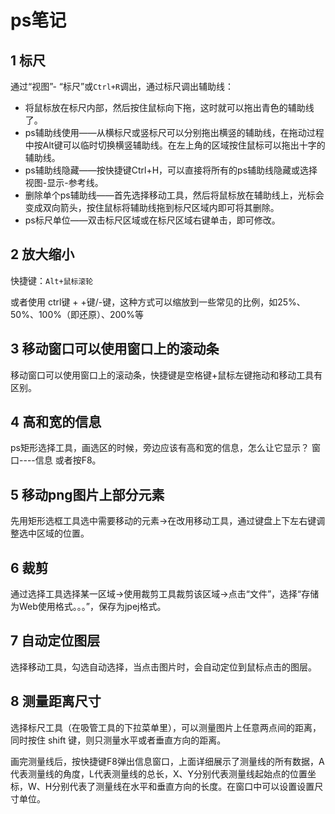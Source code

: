 # ps笔记

## 1 标尺

通过“视图”- “标尺”或`Ctrl+R`调出，通过标尺调出辅助线：

- 将鼠标放在标尺内部，然后按住鼠标向下拖，这时就可以拖出青色的辅助线了。
- ps辅助线使用——从横标尺或竖标尺可以分别拖出横竖的辅助线，在拖动过程中按Alt键可以临时切换横竖辅助线。在左上角的区域按住鼠标可以拖出十字的辅助线。
- ps辅助线隐藏——按快捷键Ctrl+H，可以直接将所有的ps辅助线隐藏或选择视图-显示-参考线。
- 删除单个ps辅助线——首先选择移动工具，然后将鼠标放在辅助线上，光标会变成双向箭头，按住鼠标将辅助线拖到标尺区域内即可将其删除。
- ps标尺单位——双击标尺区域或在标尺区域右键单击，即可修改。

## 2 放大缩小

快捷键：`Alt+鼠标滚轮`

或者使用 ctrl键 + +键/-键，这种方式可以缩放到一些常见的比例，如25%、50%、100%（即还原）、200%等

## 3 移动窗口可以使用窗口上的滚动条

移动窗口可以使用窗口上的滚动条，快捷键是空格键+鼠标左键拖动和移动工具有区别。

## 4 高和宽的信息

ps矩形选择工具，画选区的时候，旁边应该有高和宽的信息，怎么让它显示？
窗口----信息 或者按F8。

## 5 移动png图片上部分元素

先用矩形选框工具选中需要移动的元素→在改用移动工具，通过键盘上下左右键调整选中区域的位置。

## 6 裁剪

通过选择工具选择某一区域→使用裁剪工具裁剪该区域→点击“文件”，选择“存储为Web使用格式。。。”，保存为jpej格式。

## 7 自动定位图层

选择移动工具，勾选自动选择，当点击图片时，会自动定位到鼠标点击的图层。

## 8 测量距离尺寸

选择标尺工具（在吸管工具的下拉菜单里），可以测量图片上任意两点间的距离，同时按住 shift 键，则只测量水平或者垂直方向的距离。

画完测量线后，按快捷键F8弹出信息窗口，上面详细展示了测量线的所有数据，A代表测量线的角度，L代表测量线的总长，X、Y分别代表测量线起始点的位置坐标，W、H分别代表了测量线在水平和垂直方向的长度。在窗口中可以设置设置尺寸单位。

